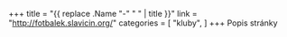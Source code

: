 +++
title = "{{ replace .Name "-" " " | title }}"
link = "http://fotbalek.slavicin.org/"
categories = [
    "kluby",
]
+++
Popis stránky
